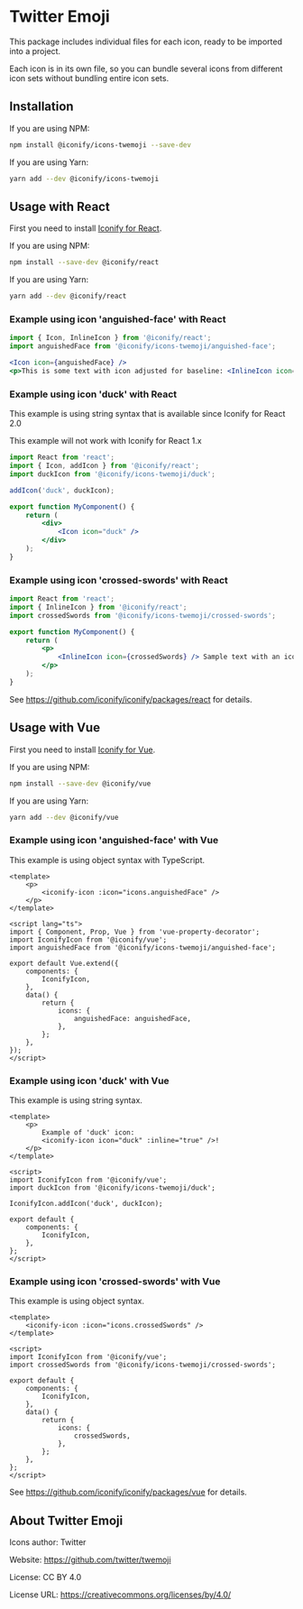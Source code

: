 # Twitter Emoji

This package includes individual files for each icon, ready to be imported into a project.

Each icon is in its own file, so you can bundle several icons from different icon sets without bundling entire icon sets.

## Installation

If you are using NPM:

```bash
npm install @iconify/icons-twemoji --save-dev
```

If you are using Yarn:

```bash
yarn add --dev @iconify/icons-twemoji
```

## Usage with React

First you need to install [Iconify for React](https://github.com/iconify/iconify/packages/react).

If you are using NPM:

```bash
npm install --save-dev @iconify/react
```

If you are using Yarn:

```bash
yarn add --dev @iconify/react
```

### Example using icon 'anguished-face' with React

```js
import { Icon, InlineIcon } from '@iconify/react';
import anguishedFace from '@iconify/icons-twemoji/anguished-face';
```

```jsx
<Icon icon={anguishedFace} />
<p>This is some text with icon adjusted for baseline: <InlineIcon icon={anguishedFace} /></p>
```

### Example using icon 'duck' with React

This example is using string syntax that is available since Iconify for React 2.0

This example will not work with Iconify for React 1.x

```jsx
import React from 'react';
import { Icon, addIcon } from '@iconify/react';
import duckIcon from '@iconify/icons-twemoji/duck';

addIcon('duck', duckIcon);

export function MyComponent() {
	return (
		<div>
			<Icon icon="duck" />
		</div>
	);
}
```

### Example using icon 'crossed-swords' with React

```jsx
import React from 'react';
import { InlineIcon } from '@iconify/react';
import crossedSwords from '@iconify/icons-twemoji/crossed-swords';

export function MyComponent() {
	return (
		<p>
			<InlineIcon icon={crossedSwords} /> Sample text with an icon.
		</p>
	);
}
```

See https://github.com/iconify/iconify/packages/react for details.

## Usage with Vue

First you need to install [Iconify for Vue](https://github.com/iconify/iconify/packages/vue).

If you are using NPM:

```bash
npm install --save-dev @iconify/vue
```

If you are using Yarn:

```bash
yarn add --dev @iconify/vue
```

### Example using icon 'anguished-face' with Vue

This example is using object syntax with TypeScript.

```vue
<template>
	<p>
		<iconify-icon :icon="icons.anguishedFace" />
	</p>
</template>

<script lang="ts">
import { Component, Prop, Vue } from 'vue-property-decorator';
import IconifyIcon from '@iconify/vue';
import anguishedFace from '@iconify/icons-twemoji/anguished-face';

export default Vue.extend({
	components: {
		IconifyIcon,
	},
	data() {
		return {
			icons: {
				anguishedFace: anguishedFace,
			},
		};
	},
});
</script>
```

### Example using icon 'duck' with Vue

This example is using string syntax.

```vue
<template>
	<p>
		Example of 'duck' icon:
		<iconify-icon icon="duck" :inline="true" />!
	</p>
</template>

<script>
import IconifyIcon from '@iconify/vue';
import duckIcon from '@iconify/icons-twemoji/duck';

IconifyIcon.addIcon('duck', duckIcon);

export default {
	components: {
		IconifyIcon,
	},
};
</script>
```

### Example using icon 'crossed-swords' with Vue

This example is using object syntax.

```vue
<template>
	<iconify-icon :icon="icons.crossedSwords" />
</template>

<script>
import IconifyIcon from '@iconify/vue';
import crossedSwords from '@iconify/icons-twemoji/crossed-swords';

export default {
	components: {
		IconifyIcon,
	},
	data() {
		return {
			icons: {
				crossedSwords,
			},
		};
	},
};
</script>
```

See https://github.com/iconify/iconify/packages/vue for details.

## About Twitter Emoji

Icons author: Twitter

Website: https://github.com/twitter/twemoji

License: CC BY 4.0

License URL: https://creativecommons.org/licenses/by/4.0/
